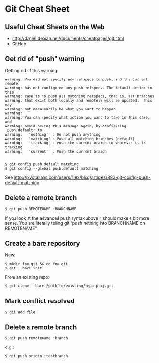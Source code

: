 # Git Cheat Sheet

## Useful Cheat Sheets on the Web

* <http://daniel.debian.net/documents/cheatpages/git.html>
* GitHub

## Get rid of "push" warning

Getting rid of this warning:

    warning: You did not specify any refspecs to push, and the current remote
    warning: has not configured any push refspecs. The default action in this
    warning: case is to push all matching refspecs, that is, all branches
    warning: that exist both locally and remotely will be updated.  This may
    warning: not necessarily be what you want to happen.
    warning: 
    warning: You can specify what action you want to take in this case, and
    warning: avoid seeing this message again, by configuring 'push.default' to:
    warning:   'nothing'  : Do not push anything
    warning:   'matching' : Push all matching branches (default)
    warning:   'tracking' : Push the current branch to whatever it is tracking
    warning:   'current'  : Push the current branch


    $ git config push.default matching
    $ git config --global push.default matching

See <http://pivotallabs.com/users/alex/blog/articles/883-git-config-push-default-matching>

## Delete a remote branch

    $ git push REMOTENAME :BRANCHNAME

If you look at the advanced push syntax above it should make a bit more
sense. You are literally telling git “push nothing into BRANCHNAME on
REMOTENAME”.

## Create a bare repository

New:

    $ mkdir foo.git && cd foo.git
    $ git --bare init

From an existing repo:

    $ git clone --bare /path/to/existing/repo proj.git

## Mark conflict resolved

    $ git add file

## Delete a remote branch

    $ git push remotename :branch

e.g.:

    $ git push origin :testbranch
